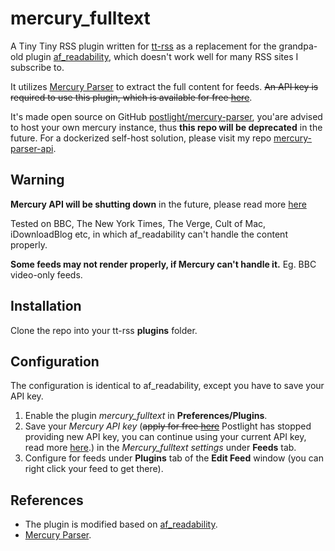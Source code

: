 mercury_fulltext
==============
A Tiny Tiny RSS plugin written for [tt-rss](https://tt-rss.org) as a replacement for the grandpa-old plugin [af_readability](https://git.tt-rss.org/fox/tt-rss/src/master/plugins/af_readability), which doesn't work well for many RSS sites I subscribe to.

It utilizes [Mercury Parser](https://mercury.postlight.com/web-parser/) to extract the full content for feeds. ~~An API key is required to use this plugin, which is available for free [here](https://mercury.postlight.com/web-parser/)~~. 

It's made open source on GitHub [postlight/mercury-parser](https://github.com/postlight/mercury-parser), you'are advised to host your own mercury instance, thus **this repo will be deprecated** in the future. For a dockerized self-host solution, please visit my repo [mercury-parser-api](https://github.com/HenryQW/mercury-parser-api).

## Warning

**Mercury API will be shutting down** in the future, please read more [here](https://postlight.com/trackchanges/mercury-goes-open-source)

Tested on BBC, The New York Times, The Verge, Cult of Mac, iDownloadBlog etc, in which af_readability can't handle the content properly.

**Some feeds may not render properly, if Mercury can't handle it.** Eg. BBC video-only feeds.

Installation
------------------------

Clone the repo into your tt-rss **plugins** folder.

Configuration
------------------------
The configuration is identical to af_readability, except you have to save your API key.

1. Enable the plugin *mercury_fulltext* in **Preferences/Plugins**.
2. Save your *Mercury API key* (~~apply for free [here](https://mercury.postlight.com/web-parser/)~~ Postlight has stopped providing new API key, you can continue using your current API key, read more [here](https://postlight.com/trackchanges/mercury-goes-open-source).) in the *Mercury_fulltext settings* under **Feeds** tab.
3. Configure for feeds under **Plugins** tab of the **Edit Feed** window (you can right click your feed to get there).

References
------------------------

* The plugin is modified based on [af_readability](https://git.tt-rss.org/fox/tt-rss/src/master/plugins/af_readability).
* [Mercury Parser](https://mercury.postlight.com/web-parser/).
